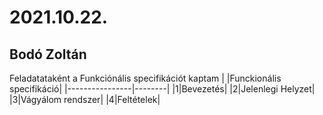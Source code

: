 # 2021.10.22.
## Bodó Zoltán
Feladatataként a Funkciónális specifikációt kaptam
| |Funckionális specifikáció|
|----------------|--------|
|1|Bevezetés|
|2|Jelenlegi Helyzet|
|3|Vágyálom rendszer|
|4|Feltételek|